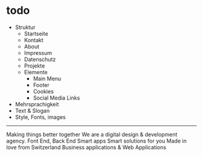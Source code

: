 # todo

- Struktur
    - Startseite
    - Kontakt
    - About
    - Impressum
    - Datenschutz
    - Projekte
    - Elemente
        - Main Menu
        - Footer
        - Cookies
        - Social Media Links
- Mehrsprachigkeit
- Text & Slogan
- Style, Fonts, images

---

Making things better together
We are a digital design & development agency.
Font End, Back End
Smart apps
Smart solutions for you
Made in love from Switzerland
Business applications & Web Applications